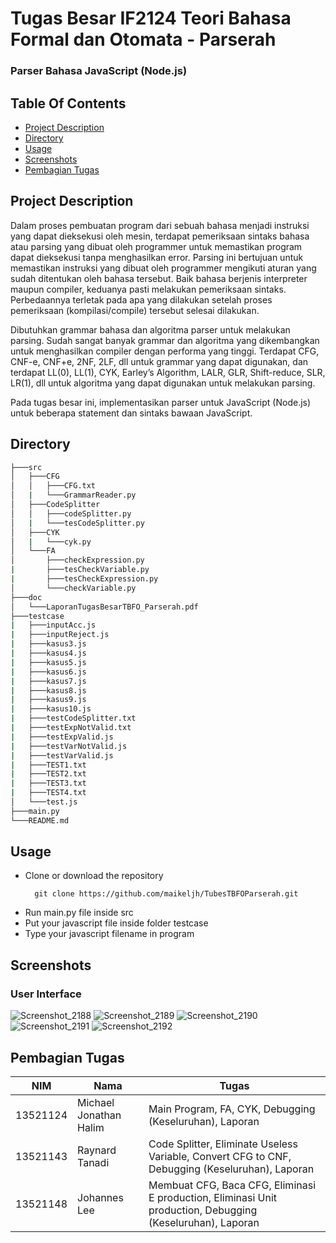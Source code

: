 # Tugas Besar IF2124 Teori Bahasa Formal dan Otomata - Parserah

### Parser Bahasa JavaScript (Node.js)

## Table Of Contents

- [Project Description](#Project-Description)
- [Directory](#directory)
- [Usage](#usage)
- [Screenshots](#screenshots)
- [Pembagian Tugas](#Pembagian-Tugas)

## Project Description

Dalam proses pembuatan program dari sebuah bahasa menjadi instruksi yang dapat dieksekusi oleh mesin, terdapat pemeriksaan sintaks bahasa atau parsing yang dibuat oleh programmer untuk memastikan program dapat dieksekusi tanpa menghasilkan error. Parsing ini bertujuan untuk memastikan instruksi yang dibuat oleh programmer mengikuti aturan yang sudah ditentukan oleh bahasa tersebut. Baik bahasa berjenis interpreter maupun compiler, keduanya pasti melakukan pemeriksaan sintaks. Perbedaannya terletak pada apa yang dilakukan setelah proses pemeriksaan (kompilasi/compile) tersebut selesai dilakukan.

Dibutuhkan grammar bahasa dan algoritma parser untuk melakukan parsing. Sudah sangat banyak grammar dan algoritma yang dikembangkan untuk menghasilkan compiler dengan performa yang tinggi. Terdapat CFG, CNF-e, CNF+e, 2NF, 2LF, dll untuk grammar yang dapat digunakan, dan terdapat LL(0), LL(1), CYK, Earley’s Algorithm, LALR, GLR, Shift-reduce, SLR, LR(1), dll untuk algoritma yang dapat digunakan untuk melakukan parsing.

Pada tugas besar ini, implementasikan parser untuk JavaScript (Node.js) untuk beberapa statement dan sintaks bawaan JavaScript.

## Directory

```bash
├───src
│   ├───CFG
│   │   ├───CFG.txt
│   |   └───GrammarReader.py
│   ├───CodeSplitter
│   │   ├───codeSplitter.py
│   |   └───tesCodeSplitter.py
│   ├───CYK
│   |   └───cyk.py
│   └───FA
│       ├───checkExpression.py
|       ├───tesCheckVariable.py
|       ├───tesCheckExpression.py
│       └───checkVariable.py
├───doc
│   └───LaporanTugasBesarTBFO_Parserah.pdf
├───testcase
|   ├───inputAcc.js
|   ├───inputReject.js
|   ├───kasus3.js
|   ├───kasus4.js
|   ├───kasus5.js
|   ├───kasus6.js
|   ├───kasus7.js
|   ├───kasus8.js
|   ├───kasus9.js
|   ├───kasus10.js
|   ├───testCodeSplitter.txt
|   ├───testExpNotValid.txt
|   ├───testExpValid.js
|   ├───testVarNotValid.js
|   ├───testVarValid.js
|   ├───TEST1.txt
|   ├───TEST2.txt
|   ├───TEST3.txt
|   ├───TEST4.txt
│   └───test.js
├───main.py
└───README.md
```

## Usage

- Clone or download the repository
  >
        git clone https://github.com/maikeljh/TubesTBFOParserah.git
- Run main.py file inside src
- Put your javascript file inside folder testcase
- Type your javascript filename in program

## Screenshots

### User Interface

![Screenshot_2188](https://user-images.githubusercontent.com/87570374/203948527-6a3af707-3ee9-4215-bfe9-229167806a87.png)
![Screenshot_2189](https://user-images.githubusercontent.com/87570374/203948539-14d6e6bd-0ca5-4386-b856-9279c5137f2f.png)
![Screenshot_2190](https://user-images.githubusercontent.com/87570374/203948544-9cea72e0-816c-4c6e-85b1-194f46d15cb6.png)
![Screenshot_2191](https://user-images.githubusercontent.com/87570374/203948548-4c760955-cd65-4563-8062-81f955405d95.png)
![Screenshot_2192](https://user-images.githubusercontent.com/87570374/203948553-ccdda22a-63aa-47f6-b12b-a137b1177f9e.png)

## Pembagian Tugas

| NIM      | Nama                   | Tugas                                                                                                      |
| -------- | ---------------------- | ---------------------------------------------------------------------------------------------------------- |
| 13521124 | Michael Jonathan Halim | Main Program, FA, CYK, Debugging (Keseluruhan), Laporan                                                    |
| 13521143 | Raynard Tanadi         | Code Splitter, Eliminate Useless Variable, Convert CFG to CNF, Debugging (Keseluruhan), Laporan            |
| 13521148 | Johannes Lee           | Membuat CFG, Baca CFG, Eliminasi E production, Eliminasi Unit production, Debugging (Keseluruhan), Laporan |
